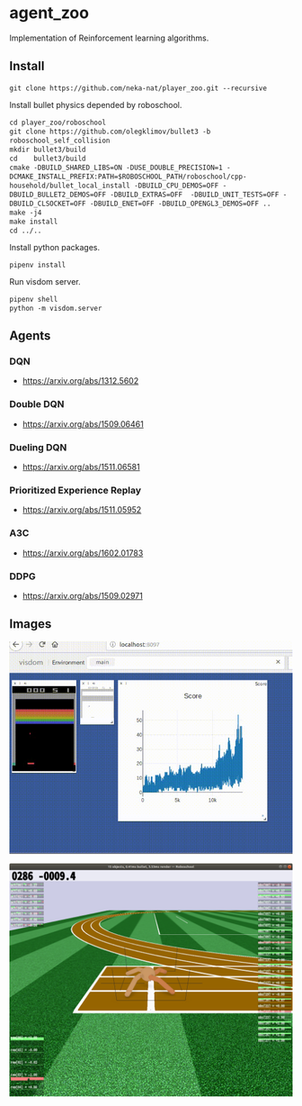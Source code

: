# agent_zoo

Implementation of Reinforcement learning algorithms.

## Install

```
git clone https://github.com/neka-nat/player_zoo.git --recursive
```

Install bullet physics depended by roboschool.

```
cd player_zoo/roboschool
git clone https://github.com/olegklimov/bullet3 -b roboschool_self_collision
mkdir bullet3/build
cd    bullet3/build
cmake -DBUILD_SHARED_LIBS=ON -DUSE_DOUBLE_PRECISION=1 -DCMAKE_INSTALL_PREFIX:PATH=$ROBOSCHOOL_PATH/roboschool/cpp-household/bullet_local_install -DBUILD_CPU_DEMOS=OFF -DBUILD_BULLET2_DEMOS=OFF -DBUILD_EXTRAS=OFF  -DBUILD_UNIT_TESTS=OFF -DBUILD_CLSOCKET=OFF -DBUILD_ENET=OFF -DBUILD_OPENGL3_DEMOS=OFF ..
make -j4
make install
cd ../..
```

Install python packages.

```
pipenv install
```

Run visdom server.

```
pipenv shell
python -m visdom.server
```

## Agents

### DQN

* https://arxiv.org/abs/1312.5602

### Double DQN

* https://arxiv.org/abs/1509.06461

### Dueling DQN

* https://arxiv.org/abs/1511.06581

### Prioritized Experience Replay

* https://arxiv.org/abs/1511.05952

### A3C

* https://arxiv.org/abs/1602.01783

### DDPG

* https://arxiv.org/abs/1509.02971

## Images

![visdom](images/visdom.gif)

![roboschool](images/roboschool.png)
